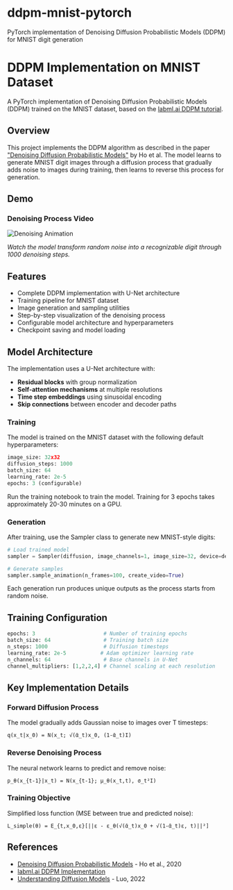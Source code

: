 # ddpm-mnist-pytorch
PyTorch implementation of Denoising Diffusion Probabilistic Models (DDPM) for MNIST digit generation

# DDPM Implementation on MNIST Dataset

A PyTorch implementation of Denoising Diffusion Probabilistic Models (DDPM) trained on the MNIST dataset, based on the [labml.ai DDPM tutorial](https://nn.labml.ai/diffusion/ddpm/index.html).

## Overview

This project implements the DDPM algorithm as described in the paper ["Denoising Diffusion Probabilistic Models"](https://arxiv.org/abs/2006.11239) by Ho et al. The model learns to generate MNIST digit images through a diffusion process that gradually adds noise to images during training, then learns to reverse this process for generation.

## Demo

### Denoising Process Video
![Denoising Animation](denoising_video.gif)

*Watch the model transform random noise into a recognizable digit through 1000 denoising steps.*

## Features

- Complete DDPM implementation with U-Net architecture
- Training pipeline for MNIST dataset
- Image generation and sampling utilities
- Step-by-step visualization of the denoising process
- Configurable model architecture and hyperparameters
- Checkpoint saving and model loading

## Model Architecture

The implementation uses a U-Net architecture with:
- **Residual blocks** with group normalization
- **Self-attention mechanisms** at multiple resolutions
- **Time step embeddings** using sinusoidal encoding
- **Skip connections** between encoder and decoder paths

### Training

The model is trained on the MNIST dataset with the following default hyperparameters:
```python
image_size: 32x32
diffusion_steps: 1000
batch_size: 64
learning_rate: 2e-5
epochs: 3 (configurable)
```

Run the training notebook to train the model. Training for 3 epochs takes approximately 20-30 minutes on a GPU.

### Generation

After training, use the Sampler class to generate new MNIST-style digits:
```python
# Load trained model
sampler = Sampler(diffusion, image_channels=1, image_size=32, device=device)

# Generate samples
sampler.sample_animation(n_frames=100, create_video=True)
```

Each generation run produces unique outputs as the process starts from random noise.

## Training Configuration
```python
epochs: 3                      # Number of training epochs
batch_size: 64                 # Training batch size
n_steps: 1000                  # Diffusion timesteps
learning_rate: 2e-5           # Adam optimizer learning rate
n_channels: 64                 # Base channels in U-Net
channel_multipliers: [1,2,2,4] # Channel scaling at each resolution
```

## Key Implementation Details

### Forward Diffusion Process
The model gradually adds Gaussian noise to images over T timesteps:
```
q(x_t|x_0) = N(x_t; √(ᾱ_t)x_0, (1-ᾱ_t)I)
```

### Reverse Denoising Process
The neural network learns to predict and remove noise:
```
p_θ(x_{t-1}|x_t) = N(x_{t-1}; μ_θ(x_t,t), σ_t²I)
```

### Training Objective
Simplified loss function (MSE between true and predicted noise):
```
L_simple(θ) = E_{t,x_0,ε}[||ε - ε_θ(√(ᾱ_t)x_0 + √(1-ᾱ_t)ε, t)||²]
```

## References

- [Denoising Diffusion Probabilistic Models](https://arxiv.org/abs/2006.11239) - Ho et al., 2020
- [labml.ai DDPM Implementation](https://nn.labml.ai/diffusion/ddpm/index.html)
- [Understanding Diffusion Models](https://arxiv.org/abs/2208.11970) - Luo, 2022


